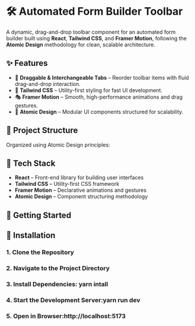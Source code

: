 # 🛠️ Automated Form Builder Toolbar

A dynamic, drag-and-drop toolbar component for an automated form builder built using **React**, **Tailwind CSS**, and **Framer Motion**, following the **Atomic Design** methodology for clean, scalable architecture.

## ✨ Features

- 🚀 **Draggable & Interchangeable Tabs** – Reorder toolbar items with fluid drag-and-drop interaction.
- 🎨 **Tailwind CSS** – Utility-first styling for fast UI development.
- 🎭 **Framer Motion** – Smooth, high-performance animations and drag gestures.
- 🧱 **Atomic Design** – Modular UI components structured for scalability.

## 📁 Project Structure

Organized using Atomic Design principles:


## 🧰 Tech Stack

- **React** – Front-end library for building user interfaces  
- **Tailwind CSS** – Utility-first CSS framework  
- **Framer Motion** – Declarative animations and gestures  
- **Atomic Design** – Component structuring methodology

## 🚀 Getting Started
## 🔧 Installation

### 1. Clone the Repository


### 2. Navigate to the Project Directory


### 3. Install Dependencies: yarn intall

### 4. Start the Development Server:yarn run dev

### 5. Open in Browser:http://localhost:5173








